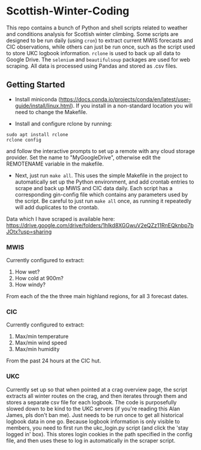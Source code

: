 # Scottish-Winter-Coding

This repo contains a bunch of Python and shell scripts related to weather and conditions analysis for Scottish winter climbing.
Some scripts are designed to be run daily (using `cron`) to extract current MWIS forecasts and CIC observations, while others can just be run once, such as the script used to store UKC logbook information.
`rclone` is used to back up all data to Google Drive. The `selenium` and `beautifulsoup` packages are used for web scraping. All data is processed using Pandas and stored as .csv files.


## Getting Started

 - Install miniconda (https://docs.conda.io/projects/conda/en/latest/user-guide/install/linux.html). If you install in a non-standard location you will need to change the Makefile.

 - Install and configure rclone by running:
```
sudo apt install rclone
rclone config
```
and follow the interactive prompts to set up a remote with any cloud storage provider. Set the name to "MyGoogleDrive", otherwise edit the REMOTENAME variable in the makefile.

 - Next, just run `make all`. This uses the simple Makefile in the project to automatically set up the Python environment, and add crontab entries to scrape and back up MWIS and CIC data daily.
Each script has a corresponding gin-config file which contains any parameters used by the script. Be careful to just run `make all` once, as running it repeatedly will add duplicates to the crontab. 

Data which I have scraped is available here: https://drive.google.com/drive/folders/1hlkd8XGGwuV2eQZz11RnEQknbp7bJOtx?usp=sharing

### MWIS

Currently configured to extract:

 1. How wet?
 2. How cold at 900m?
 3. How windy?

From each of the the three main highland regions, for all 3 forecast dates.


### CIC

Currently configured to extract:

 1. Max/min temperature
 2. Max/min wind speed
 3. Max/min humidity

From the past 24 hours at the CIC hut.


### UKC

Currently set up so that when pointed at a crag overview page, the script extracts all winter routes on the crag, and then iterates through them and stores a separate csv file for each logbook. The code is purposefully slowed down to be kind to the UKC servers (if you're reading this Alan James, pls don't ban me). Just needs to be run once to get all historical logbook data in one go. Because logbook information is only visible to members, you need to first run the ukc\_login.py script (and click the 'stay logged in' box). This stores login cookies in the path specified in the config file, and then uses these to log in automatically in the scraper script.

